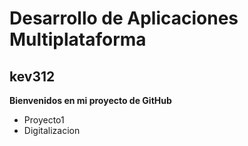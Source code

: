 # Desarrollo de Aplicaciones Multiplataforma 
## kev312
**Bienvenidos en mi proyecto de GitHub**
- Proyecto1
- Digitalizacion 
